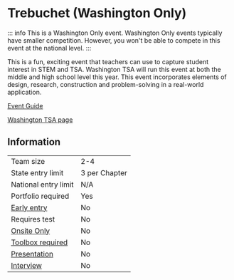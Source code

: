 # Trebuchet (Washington Only)

::: info
This is a Washington Only event. Washington Only events typically have smaller competition. However, you won't be able to compete in this event at the national level.
:::

This is a fun, exciting event that teachers can use to capture student interest in STEM and TSA. Washington TSA will run this event at both the middle and high school level this year. This event incorporates elements of design, research, construction and problem-solving in a real-world application.

[Event Guide](https://lwsd.sharepoint.com/:b:/r/sites/GR-JHS-TechnologyStudentAssociation-SCA/Shared%20Documents/23-24/Competition/Event%20Guides/Washington%20Only%20Events/Trebuchet.pdf)

[Washington TSA page](https://www.washingtontsa.org/washington-events)

## Information

|                             |               |
| --------------------------- | ------------- |
| Team size                   | 2-4           |
| State entry limit           | 3 per Chapter |
| National entry limit        | N/A           |
| Portfolio required          | Yes           |
| [Early entry](/#terms)      | No            |
| Requires test               | No            |
| [Onsite Only](/#terms)      | No            |
| [Toolbox required](/#terms) | No            |
| [Presentation](/#terms)     | No            |
| [Interview](/#terms)        | No            |
